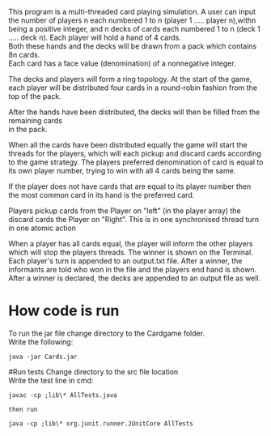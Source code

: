This program is a multi-threaded card playing simulation.
A user can input the number of players n each	 numbered 1	to	n (player 1 ..... player n),withn being	a positive	integer,
and	n decks	of cards each numbered 1 to	n (deck 1 ..... deck n). Each player will hold a hand of 4	cards.	
Both	 these	hands	and	 the	decks	will	be	drawn	from	 a	 pack which	 contains	 8n cards.	 
Each	 card	 has	 a	 face	 value	 (denomination)	 of	 a	 nonnegative	integer.

The	decks	and	players	will	form	a	ring	topology.	At	the	start	of	the	game,	each	player	will	be	distributed	four cards	in	a	round-robin	
fashion	from the	top	of	the	pack.

After	the	hands	have	been	distributed,	the	decks	will	then	be	filled	from	the	remaining	cards	
in	the	pack.	

When all the cards have been distributed equally the game will start the threads for the players, which will each
pickup and discard cards according to the game strategy. The players preferred denomination of card is equal to its 
own player number, trying to win with all 4 cards being the same.

If the player does not have cards that are equal to its player number then the most common card in its hand 
is the preferred card.

Players pickup cards from the Player on "left" (in the player array) the  discard cards the Player on "Right".
This is in one synchronised thread turn in one atomic action

When a player has all cards equal, the player will inform the other players which will stop the players threads.
The winner is shown on the Terminal.
Each player's turn is appended to an output.txt file. After a winner, the informants are told who won in the file
and the players end hand is shown.
After a winner is declared, the decks are appended to an output file as well.

# How code is run 
To run the jar file change directory to the Cardgame folder.   
Write the following:
   
    java -jar Cards.jar    


#Run tests
Change directory to the src file location  
Write the test line in cmd:

    javac -cp ;lib\* AllTests.java
    
    then run
    
    java -cp ;lib\* org.junit.runner.JUnitCore AllTests




